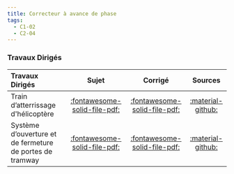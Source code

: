 ```yaml
---
title: Correcteur à avance de phase 
tags:
  - C1-02
  - C2-04
---
```


[comment]: <> (Généré automatiquement par ALL_PDF/make_markdown.py, creation_fichiers_activites)



### Travaux Dirigés 
 
| Travaux Dirigés | Sujet | Corrigé | Sources  | 
| :-------------- | :---: | :-----: | :------: | 
| Train d’atterrissage d'hélicoptère | [:fontawesome-solid-file-pdf:](https://xpessoles-cpge.fr/pdf/Cy_03_01_TD_AP_01_TrainHelico_Sujet.pdf) | [:fontawesome-solid-file-pdf:](https://xpessoles-cpge.fr/pdf/Cy_03_01_TD_AP_01_TrainHelico_Corrige.pdf) | [:material-github:](https://github.com/xpessoles/PSI_Cy_03_ConceptionCommande/tree/main/Chapitre_01_Correction/Cy_03_01_TD_AP_01_TrainHelico) | 
| Système d’ouverture et de fermeture de portes de tramway | [:fontawesome-solid-file-pdf:](https://xpessoles-cpge.fr/pdf/Cy_03_01_TD_AP_02_PorteTramway_Sujet.pdf) | [:fontawesome-solid-file-pdf:](https://xpessoles-cpge.fr/pdf/Cy_03_01_TD_AP_02_PorteTramway_Corrige.pdf) | [:material-github:](https://github.com/xpessoles/PSI_Cy_03_ConceptionCommande/tree/main/Chapitre_01_Correction/Cy_03_01_TD_AP_02_PorteTramway) | 



